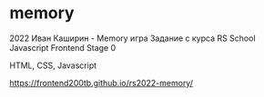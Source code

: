 # memory

2022 Иван Каширин - Memory игра Задание с курса RS School Javascript Frontend Stage 0

HTML, CSS, Javascript

https://frontend200tb.github.io/rs2022-memory/
